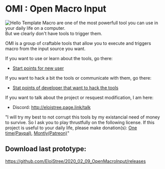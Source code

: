 # OMI : Open Macro Input
![Hello Template](https://github.com/EloiStree/2020_02_09_OpenMacroInput/blob/master/GitHubOmiTemplate.gif?raw=true)
Macro are one of the most powerfull tool you can use in your daily life on a computer.  
But we clearly don't have tools to trigger them. 

OMI is a group of craftable tools that allow you to execute and triggers macro from the input source you want.

If you want to use or learn about the tools, go there:  
- [Start points for new user](https://github.com/EloiStree/2020_02_09_OpenMacroInput/projects/2)

If you want to hack a bit the tools or communicate with them, go there:  
- [Stat points of developer that want to hack the tools](https://github.com/EloiStree/2020_02_09_OpenMacroInput/projects/3)

If you want to talk about the project or resquest modification, I am here:  
- Discord: http://eloistree.page.link/talk

"I will try my best to not corrupt this tools by my existancial need of money to survive. So I ask you to play thrustfully on the following license. If this project is useful to your daily life, please make donation(s): [One time(Paypal)](https://www.paypal.me/eloistree), [Montly(Patreon)](https://www.patreon.com/eloistree)"


## Download last prototype:  
https://github.com/EloiStree/2020_02_09_OpenMacroInput/releases  
